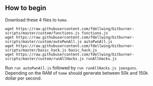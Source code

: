 ## How to begin

Download these 4 files to `home`.

```
wget https://raw.githubusercontent.com/fdellwing/bitburner-scripts/master/custom/functions.js functions.js
wget https://raw.githubusercontent.com/fdellwing/bitburner-scripts/master/custom/autoPwnAll.js autoPwnAll.js
wget https://raw.githubusercontent.com/fdellwing/bitburner-scripts/master/basic_hack.js basic_hack.js
wget https://raw.githubusercontent.com/fdellwing/bitburner-scripts/master/custom/runAllHacks.js runAllHacks.js
```

Run `run autoPwnAll.js` followed by `run runAllHacks.js joesguns`. Depending on the RAM of `home` should generate between 50k and 150k dollar per second.
